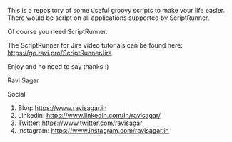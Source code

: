 This is a repository of some useful groovy scripts to make your life easier. There would be script on all applications supported by ScriptRunner.

Of course you need ScriptRunner.

The ScriptRunner for Jira video tutorials can be found here: https://go.ravi.pro/ScriptRunnerJira

Enjoy and no need to say thanks :)

Ravi Sagar

Social
1. Blog: https://www.ravisagar.in
2. Linkedin: https://www.linkedin.com/in/ravisagar/
3. Twitter: https://www.twitter.com/ravisagar
4. Instagram: https://www.instagram.com/ravisagar.in
